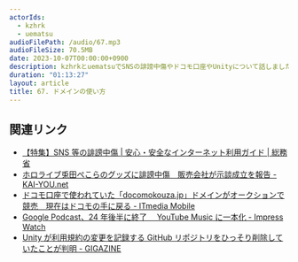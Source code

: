 ```yaml
---
actorIds:
  - kzhrk
  - uematsu
audioFilePath: /audio/67.mp3
audioFileSize: 70.5MB
date: 2023-10-07T00:00:00+0900
description: kzhrkとuematsuでSNSの誹謗中傷やドコモ口座やUnityについて話しました。
duration: "01:13:27"
layout: article
title: 67. ドメインの使い方
---
```


<!-- prettier-ignore-start -->

## 関連リンク

- [【特集】SNS 等の誹謗中傷 \| 安心・安全なインターネット利用ガイド \| 総務省](https://www.soumu.go.jp/use_the_internet_wisely/special/sns/)
- [ホロライブ兎田ぺこらのグッズに誹謗中傷　販売会社が示談成立を報告 - KAI-YOU.net](https://kai-you.net/article/87808)
- [ドコモ口座で使われていた「docomokouza.jp」ドメインがオークションで競売　現在はドコモの手に戻る - ITmedia Mobile](https://www.itmedia.co.jp/mobile/articles/2309/26/news148.html)
- [Google Podcast、24 年後半に終了　 YouTube Music に一本化 - Impress Watch](https://www.watch.impress.co.jp/docs/news/1534585.html)
- [Unity が利用規約の変更を記録する GitHub リポジトリをひっそり削除していたことが判明 - GIGAZINE](https://gigazine.net/news/20230915-unity-deletes-github-tos-repo/)
<!-- prettier-ignore-end -->
